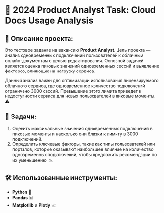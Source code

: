 # 🌟 2024 Product Analyst Task: Cloud Docs Usage Analysis

## 📜 Описание проекта:
Это тестовое задание на вакансию **Product Analyst**. Цель проекта — анализ одновременных подключений пользователей к облачным онлайн-документам с целью редактирования. Основной задачей является оценка пиковых значений одновременных сессий и выявление факторов, влияющих на нагрузку сервиса.

Данный анализ важен для оптимизации использования лицензируемого облачного сервиса, где одновременное количество подключений ограничено 3000 сессий. Превышение этого лимита приведет к недоступности сервиса для новых пользователей в пиковые моменты. ⚠️

## 🎯 Задачи:
1. Оценить максимальные значения одновременных подключений в пиковые моменты и насколько они близки к лимиту в 3000 подключений.
2. Определить ключевые факторы, такие как типы пользователей или порталов, которые оказывают наибольшее влияние на количество одновременных подключений, чтобы предложить рекомендации по их уменьшению. 📉

## 🛠️ Использованные инструменты:
- **Python** 🐍
- **Pandas** 📊
- **Matplotlib** и **Plotly** 📈




